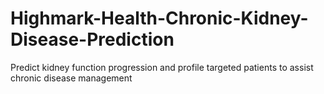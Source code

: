 # Highmark-Health-Chronic-Kidney-Disease-Prediction
Predict kidney function progression and profile targeted patients to assist chronic disease management 
